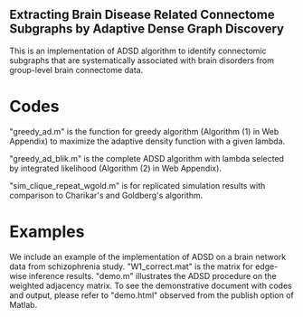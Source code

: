 ## Extracting Brain Disease Related Connectome Subgraphs by Adaptive Dense Graph Discovery

This is an implementation of ADSD algorithm to identify connectomic subgraphs that are systematically associated with brain disorders from group-level brain connectome data.

# Codes

"greedy_ad.m" is the function for greedy algorithm (Algorithm (1) in Web Appendix) to maximize the adaptive density function with a given lambda.

"greedy_ad_blik.m" is the complete ADSD algorithm with lambda selected by integrated likelihood (Algorithm (2) in Web Appendix). 

"sim_clique_repeat_wgold.m" is for replicated simulation results with comparison to Charikar's and Goldberg's algorithm.

# Examples
We include an example of the implementation of ADSD on a brain network data from schizophrenia study.  "W1_correct.mat" is the matrix for edge-wise inference results. "demo.m" illustrates the ADSD procedure on the weighted adjacency matrix. To see the demonstrative document with codes and output, please refer to "demo.html" observed from the publish option of Matlab.
